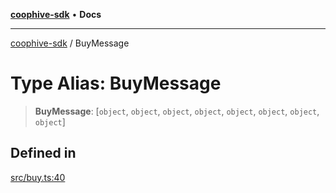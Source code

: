 [**coophive-sdk**](../README.md) • **Docs**

***

[coophive-sdk](../globals.md) / BuyMessage

# Type Alias: BuyMessage

> **BuyMessage**: [`object`, `object`, `object`, `object`, `object`, `object`, `object`, `object`]

## Defined in

[src/buy.ts:40](https://github.com/CoopHive/coophive-sdk/blob/989a0732b29b493e6c3f977468776e83658be021/src/buy.ts#L40)
